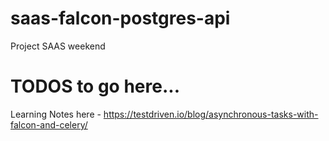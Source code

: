 # saas-falcon-postgres-api
Project SAAS weekend

# TODOS to go here...
Learning Notes here - https://testdriven.io/blog/asynchronous-tasks-with-falcon-and-celery/